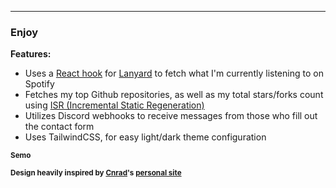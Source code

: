 
------------

### **Enjoy**


**Features:**

- Uses a [React hook](https://github.com/alii/use-lanyard) for [Lanyard](https://github.com/Phineas/lanyard) to fetch what I'm currently listening to on Spotify
- Fetches my top Github repositories, as well as my total stars/forks count using [ISR (Incremental Static Regeneration)](https://nextjs.org/docs/basic-features/data-fetching/incremental-static-regeneration)
- Utilizes Discord webhooks to receive messages from those who fill out the contact form
- Uses TailwindCSS, for easy light/dark theme configuration


<sub>**Semo**</sub>


<sub>**Design heavily inspired by [Cnrad](https://github.com/cnrad)'s [personal site](https://cnrad.dev)**</sub>
